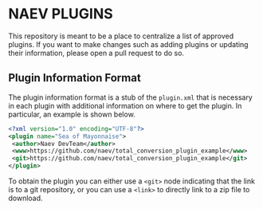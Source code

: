 # NAEV PLUGINS

This repository is meant to be a place to centralize a list of approved
plugins. If you want to make changes such as adding plugins or updating their
information, please open a pull request to do so.

## Plugin Information Format

The plugin information format is a stub of the `plugin.xml` that is necessary in each plugin with additional information on where to get the plugin. In particular, an example is shown below.

```xml
<?xml version="1.0" encoding="UTF-8"?>
<plugin name="Sea of Mayonnaise">
 <author>Naev DevTeam</author>
 <www>https://github.com/naev/total_conversion_plugin_example</www>
 <git>https://github.com/naev/total_conversion_plugin_example</git>
</plugin>
```

To obtain the plugin you can either use a `<git>` node indicating that the link is to a git repository, or you can use a `<link>` to directly link to a zip file to download.

